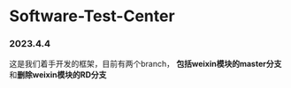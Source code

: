 # Software-Test-Center
### 2023.4.4 
这是我们着手开发的框架，目前有两个branch，
**包括weixin模块的master分支**和**删除weixin模块的RD分支**

